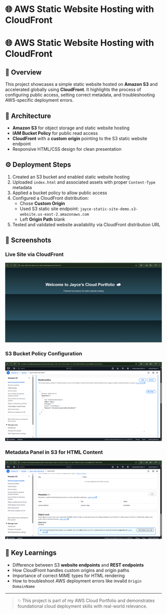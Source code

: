 # 🌐 AWS Static Website Hosting with CloudFront
# 🌐 AWS Static Website Hosting with CloudFront

## 🚀 Overview
This project showcases a simple static website hosted on **Amazon S3** and accelerated globally using **CloudFront**. It highlights the process of configuring public access, setting correct metadata, and troubleshooting AWS-specific deployment errors.

## 🧱 Architecture
- **Amazon S3** for object storage and static website hosting
- **IAM Bucket Policy** for public read access
- **CloudFront** with a **custom origin** pointing to the S3 static website endpoint
- Responsive HTML/CSS design for clean presentation

## ⚙️ Deployment Steps
1. Created an S3 bucket and enabled static website hosting
2. Uploaded `index.html` and associated assets with proper `Content-Type` metadata
3. Applied a bucket policy to allow public access
4. Configured a CloudFront distribution:
   - Chose **Custom Origin**
   - Used S3 static site endpoint: `jayce-static-site-demo.s3-website.us-east-2.amazonaws.com`
   - Left **Origin Path** blank
5. Tested and validated website availability via CloudFront distribution URL

## 📸 Screenshots

### Live Site via CloudFront
![Live site](live-site.png)

### S3 Bucket Policy Configuration
![Bucket policy](assets/bucket-policy.png)

### Metadata Panel in S3 for HTML Content
![Metadata panel](assets/metadata-panel.png)

## 🧠 Key Learnings
- Difference between S3 **website endpoints** and **REST endpoints**
- How CloudFront handles custom origins and origin paths
- Importance of correct MIME types for HTML rendering
- How to troubleshoot AWS deployment errors like invalid `Origin DomainName`

---

> ✨ This project is part of my AWS Cloud Portfolio and demonstrates foundational cloud deployment skills with real-world relevance.

